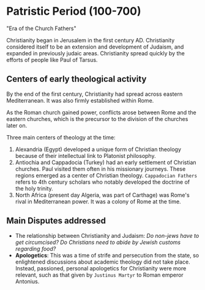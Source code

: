 # Patristic Period (100-700)

"Era of the Church Fathers"

Christianity began in Jerusalem in the first century AD.
Christianity considered itself to be an extension and development of Judaism, and expanded in previously judaic areas.
Christianity spread quickly by the efforts of people like Paul of Tarsus.

## Centers of early theological activity

By the end of the first century, Christianity had spread across eastern Mediterranean. It was also firmly established within Rome.

As the Roman church gained power, conflicts arose between Rome and the eastern churches, which is the precursor to the division of the churches later on.

Three main centers of theology at the time:

1. Alexandria (Egypt) developed a unique form of Christian theology because of their intellectual link to Platonist philosophy.
2. Antiochia and Cappadocia (Turkey) had an early settlement of Christian churches. Paul visited them often in his missionary journeys. These regions emerged as a center of Christian theology. `Cappadocian Fathers` refers to 4th century scholars who notably developed the doctrine of the holy trinity.
3. North Africa (present day Algeria, was part of Carthage) was Rome's rival in Mediterranean power. It was a colony of Rome at the time.

## Main Disputes addressed 

+ The relationship between Christianity and Judaism: *Do non-jews have to get circumcised?* *Do Christians need to abide by Jewish customs regarding food?*
+ **Apologetics**: This was a time of strife and persecution from the state, so enlightened discussions about academic theology did not take place. Instead, passioned, personal apologetics for Christianity were more relevant, such as that given by `Justinus Martyr` to Roman emperor Antonius.

